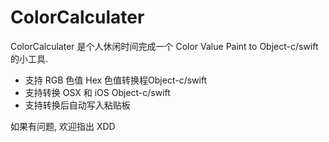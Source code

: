 # ColorCalculater

ColorCalculater 是个人休闲时间完成一个 Color Value Paint to Object-c/swift 的小工具.

- 支持 RGB 色值 Hex 色值转换程Object-c/swift
- 支持转换 OSX 和 iOS Object-c/swift
- 支持转换后自动写入粘贴板

如果有问题, 欢迎指出 XDD



